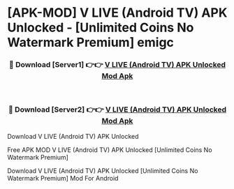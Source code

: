 # [APK-MOD] V LIVE (Android TV) APK Unlocked - [Unlimited Coins No Watermark Premium] emigc



<div align="center">
<h3>🔴 Download [Server1] 👉👉 <a href="https://momento.my/?title=V_LIVE_(Android_TV)_APK_Unlocked">V LIVE (Android TV) APK Unlocked Mod Apk</a></h3><br>

<h3>🔴 Download [Server2] 👉👉 <a href="https://momento.my/?title=V_LIVE_(Android_TV)_APK_Unlocked">V LIVE (Android TV) APK Unlocked Mod Apk</a></h3>
</div>



Download V LIVE (Android TV) APK Unlocked 

Free APK MOD V LIVE (Android TV) APK Unlocked [Unlimited Coins No Watermark Premium]

Download V LIVE (Android TV) APK Unlocked [Unlimited Coins No Watermark Premium] Mod For Android

